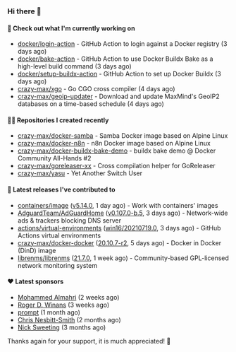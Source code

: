 ### Hi there 👋

#### 👷 Check out what I'm currently working on

- [docker/login-action](https://github.com/docker/login-action) - GitHub Action to login against a Docker registry (3 days ago)
- [docker/bake-action](https://github.com/docker/bake-action) - GitHub Action to use Docker Buildx Bake as a high-level build command (3 days ago)
- [docker/setup-buildx-action](https://github.com/docker/setup-buildx-action) - GitHub Action to set up Docker Buildx (3 days ago)
- [crazy-max/xgo](https://github.com/crazy-max/xgo) - Go CGO cross compiler (4 days ago)
- [crazy-max/geoip-updater](https://github.com/crazy-max/geoip-updater) - Download and update MaxMind&#39;s GeoIP2 databases on a time-based schedule (4 days ago)

#### 👨‍💻 Repositories I created recently

- [crazy-max/docker-samba](https://github.com/crazy-max/docker-samba) - Samba Docker image based on Alpine Linux
- [crazy-max/docker-n8n](https://github.com/crazy-max/docker-n8n) - n8n Docker image based on Alpine Linux
- [crazy-max/docker-buildx-bake-demo](https://github.com/crazy-max/docker-buildx-bake-demo) - buildx bake demo @ Docker Community All-Hands #2
- [crazy-max/goreleaser-xx](https://github.com/crazy-max/goreleaser-xx) - Cross compilation helper for GoReleaser
- [crazy-max/yasu](https://github.com/crazy-max/yasu) - Yet Another Switch User

#### 🚀 Latest releases I've contributed to

- [containers/image](https://github.com/containers/image) ([v5.14.0](https://github.com/containers/image/releases/tag/v5.14.0), 1 day ago) - Work with containers&#39; images
- [AdguardTeam/AdGuardHome](https://github.com/AdguardTeam/AdGuardHome) ([v0.107.0-b.5](https://github.com/AdguardTeam/AdGuardHome/releases/tag/v0.107.0-b.5), 3 days ago) - Network-wide ads &amp; trackers blocking DNS server
- [actions/virtual-environments](https://github.com/actions/virtual-environments) ([win16/20210719.0](https://github.com/actions/virtual-environments/releases/tag/win16%2F20210719.0), 3 days ago) - GitHub Actions virtual environments
- [crazy-max/docker-docker](https://github.com/crazy-max/docker-docker) ([20.10.7-r2](https://github.com/crazy-max/docker-docker/releases/tag/20.10.7-r2), 5 days ago) - Docker in Docker (DinD) image
- [librenms/librenms](https://github.com/librenms/librenms) ([21.7.0](https://github.com/librenms/librenms/releases/tag/21.7.0), 1 week ago) - Community-based GPL-licensed network monitoring system

#### ❤️ Latest sponsors
- [Mohammed Almahri](https://github.com/Qourat) (2 weeks ago)
- [Roger D. Winans](https://github.com/solvaholic) (3 weeks ago)
- [prompt](https://github.com/pr-mpt) (1 month ago)
- [Chris Nesbitt-Smith](https://github.com/chrisns) (2 months ago)
- [Nick Sweeting](https://github.com/pirate) (3 months ago)

Thanks again for your support, it is much appreciated! 🙏
